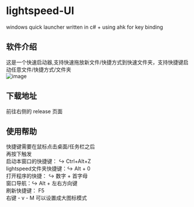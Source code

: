 # lightspeed-UI
windows quick launcher written in c# + using ahk for key binding

## 软件介绍
这是一个快速启动器,支持快速拖放新文件/快捷方式到快速文件夹，支持快捷键启动任意文件/快捷方式/文件夹    
![image](https://github.com/user-attachments/assets/dfd9ca24-b1b2-4207-ad84-15caec4f5fb4)

## 下载地址
前往右侧的 release 页面

## 使用帮助
快捷键需要在鼠标点击桌面/任务栏之后  
再按下触发  
启动本窗口的快捷键： ↪ Ctrl+Alt+Z   
lightspeed文件夹快捷键：↪ Alt + 0  
打开程序的快捷： ↪ 数字 + 首字母  
窗口导航：↪ Alt + 左右方向键  
刷新快捷键： F5  
右键 - v - M 可以设置成大图标模式
